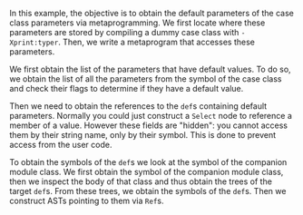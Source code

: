In this example, the objective is to obtain the default parameters of the case class parameters via metaprogramming. We first locate where these parameters are stored by compiling a dummy case class with `-Xprint:typer`. Then, we write a metaprogram that accesses these parameters.

We first obtain the list of the parameters that have default values. To do so, we obtain the list of all the parameters from the symbol of the case class and check their flags to determine if they have a default value.

Then we need to obtain the references to the `def`s containing default parameters. Normally you could just construct a `Select` node to reference a member of a value. However these fields are "hidden": you cannot access them by their string name, only by their symbol. This is done to prevent access from the user code.

To obtain the symbols of the `def`s we look at the symbol of the companion module class. We first obtain the symbol of the companion module class, then we inspect the body of that class and thus obtain the trees of the target `def`s. From these trees, we obtain the symbols of the `def`s. Then we construct ASTs pointing to them via `Ref`s.
